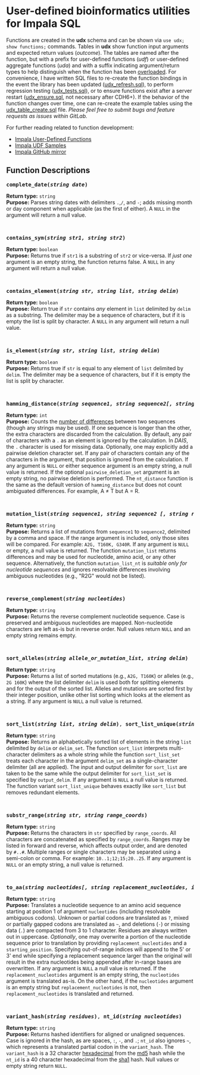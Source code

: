 # User-defined bioinformatics utilities for Impala SQL

Functions are created in the **udx** schema and can be shown via `use udx; show functions;` commands. 
Tables in **udx** show function input arguments and expected return values (*outcome*). 
The tables are named after the function, but with a prefix for user-defined functions (_udf_) or user-defined aggregate functions (_uda_) and with a suffix indicating argument/return types to help distinguish when the function has been [overloaded](https://en.wikipedia.org/wiki/Function_overloading). For convenience, I have written SQL files to re-create the function bindings in the event the library has been updated ([udx_refresh.sql](https://git.biotech.cdc.gov/vfn4/udf-bioutils/blob/master/udx_refresh.sql)), to perform regression testing ([udx_tests.sql](https://git.biotech.cdc.gov/vfn4/udf-bioutils/blob/master/udx_tests.sql)), or to ensure functions exist after a server restart ([udx_ensure.sql](https://git.biotech.cdc.gov/vfn4/udf-bioutils/blob/master/udx_ensure.sql), not necessary after CDH6+). 
If the behavior of the function changes over time, one can re-create the example tables using the [udx_table_create.sql](https://git.biotech.cdc.gov/vfn4/udf-bioutils/blob/master/udx_table_create.sql) file. *Please feel free to submit bugs and feature requests as issues within GitLab.*

For further reading related to function development:
* [Impala User-Defined Functions](https://www.cloudera.com/documentation/enterprise/6/6.0/topics/impala_udf.html)
* [Impala UDF Samples](https://github.com/cloudera/impala-udf-samples)
* [Impala GitHub mirror](https://github.com/apache/impala)


## Function Descriptions
<pre><b>complete_date(<i>string date</i>)</b></pre>
**Return type:** `string`<br />
**Purpose:** Parses string dates with delimiters `.`,`/`, and `-`; adds missing month or day component when applicable (as the first of either). A `NULL` in the argument will return a null value.<br />

<br />

<pre><b>contains_sym(<i>string str1, string str2</i>)</b></pre>
**Return type:** `boolean`<br />
**Purpose:** Returns true if `str1` is a substring of `str2` or vice-versa. If *just one* argument is an empty string, the function returns false. A `NULL` in any argument will return a null value.<br />

<br />

<pre><b>contains_element(<i>string str, string list, string delim</i>)</b></pre>
**Return type:** `boolean`<br />
**Purpose:** Return true if `str` contains *any* element in `list` delimited by `delim` as a substring. The delimiter may be a sequence of characters, but if it is empty the list is split by character. A `NULL` in any argument will return a null value.<br />

<br />

<pre><b>is_element(<i>string str, string list, string delim</i>)</b></pre>
**Return type:** `boolean`<br />
**Purpose:** Returns true if `str` is equal to any element of `list` delimited by `delim`. The delimiter may be a sequence of characters, but if it is empty the list is split by character.<br />

<br />

<pre><b>hamming_distance(<i>string sequence1, string sequence2[, string pairwise_deletion_set]</i>)</b>, <b>nt_distance(<i>string sequence1, string sequence2</i>)</b></pre>
**Return type:** `int`<br />
**Purpose:** Counts the [number of differences](https://en.wikipedia.org/wiki/Hamming_distance) between two sequences (though any strings may be used). 
If one sequence is longer than the other, the extra characters are discarded from the calculation. 
By default, any pair of characters with a `.` as an element is ignored by the calculation. 
In *DAIS*, the `.` character is used for missing data. Optionally, one may explicitly add a pairwise deletion character set. 
If any pair of characters contain any of the characters in the argument, that position is ignored from the calculation. 
If any argument is `NULL` or either sequence argument is an empty string, a null value is returned. 
If the optional `pairwise_deletion_set` argument is an empty string, no pairwise deletion is performed.
The `nt_distance` function is the same as the default version of `hamming_distance` but does not count ambiguated differences. For example, A ≠ T but A = R.
<br />

<br />

<pre><b>mutation_list(<i>string sequence1, string sequence2 [, string range]</i>)</b>, <b>mutation_list_nt(<i>string sequence1, string sequence2</i>)</b></pre>
**Return type:** `string`<br />
**Purpose:** Returns a list of mutations from `sequence1` to `sequence2`, delimited by a comma and space. 
If the range argument is included, only those sites will be compared.
For example: `A2G, T160K, G340R`. If any argument is `NULL` or empty, a null value is returned. 
The function `mutation_list` returns differences and may be used for nucleotide, amino acid, or any other sequence. 
Alternatively, the function `mutation_list_nt` is *suitable only for nucleotide sequences* and ignores resolvable differences involving ambiguous nucleotides (e.g., "R2G" would not be listed).<br />

<br />

<pre><b>reverse_complement(<i>string nucleotides</i>)</b></pre>
**Return type:** `string`<br />
**Purpose:** Returns the reverse complement nucleotide sequence. Case is preserved and ambiguous nucleotides are mapped. Non-nucleotide characters are left as-is but in reverse order. Null values return `NULL` and an empty string remains empty.<br />

<br />

<pre><b>sort_alleles(<i>string allele_or_mutation_list, string delim</i>)</b></b></pre>
**Return type:** `string`<br />
**Purpose:** Returns a list of sorted mutations (e.g., `A2G, T160K`) or alleles (e.g., `2G 160K`) where the list delimiter `delim` is used both for splitting elements and for the output of the sorted list. Alleles and mutations are sorted first by their integer position, unlike other list sorting which looks at the element as a string. If any argument is `NULL` a null value is returned.<br />

<br />

<pre><b>sort_list(<i>string list, string delim</i>)</b>, <b>sort_list_unique(<i>string L, string D</i>)</b>, <b>sort_list_set(<i>string list, string delim_set, string output_delim</i>)</b></pre>
**Return type:** `string`<br />
**Purpose:** Returns an alphabetically sorted list of elements in the string `list` delimited by `delim` or `delim_set`. The function `sort_list` interprets multi-character delimiters as a whole string while the function `sort_list_set` treats each character in the argument `delim_set` as a single-character delimiter (all are applied). The input and output delimiter for `sort_list` are taken to be the same while the output delimiter for `sort_list_set` is specified by `output_delim`. If any argument is `NULL` a null value is returned. The function variant `sort_list_unique` behaves exactly like `sort_list` but removes redundant elements.<br />


<br />

<pre><b>substr_range(<i>string str, string range_coords</i>)</b></b></pre>
**Return type:** `string`<br />
**Purpose:** Returns the characters in `str` specified by `range_coords`. All characters are concatenated as specified by `range_coords`. Ranges may be listed in forward and reverse, which affects output order, and are denoted by `#..#`. Multiple ranges or single characters may be separated using a semi-colon or comma. For example: `10..1;12;15;20..25`. If any argument is `NULL` or an empty string, a null value is returned.<br />

<br />

<pre><b>to_aa(<i>string nucleotides[, string replacement_nucleotides, int starting_position]</i>)</b></pre>
**Return type:** `string`<br />
**Purpose:** Translates a nucleotide sequence to an amino acid sequence starting at position 1 of argument `nucleotides` (including resolvable ambiguous codons). Unknown or partial codons are translated as `?`, mixed or partially gapped codons are translated as `~`, and deletions (`-`) or missing data (`.`) are compacted from 3 to 1 character. Residues are always written out in uppercase. *Optionally*, one may overwrite a portion of the nucleotide sequence prior to translation by providing `replacement_nucleotides` and a `starting_position`. Specifying out-of-range indices will append to the 5' or 3' end while specifying a replacement sequence larger than the original will result in the extra nucleotides being appended after in-range bases are overwritten. If any argument is `NULL` a null value is returned. If the `replacement_nucleotides` argument is an empty string, the `nucleotides` argument is translated as-is. On the other hand, if the `nucleotides` argument is an empty string but `replacement_nucleotides` is not, then `replacement_nucleotides` is translated and returned.<br />

<br />

<pre><b>variant_hash(<i>string residues</i>)</b>, <b>nt_id(<i>string nucleotides</i>)</b></pre>
**Return type:** `string`<br />
**Purpose:** Returns hashed identifiers for aligned or unaligned sequences. 
Case is ignored in the hash, as are spaces, `:`, `-`, and `.`; `nt_id` also ignores `~`, which represents a translated partial codon in the `variant_hash`. 
The `variant_hash` is a 32 character [hexadecimal](https://en.wikipedia.org/wiki/Hexadecimal#Binary_conversion) from the [md5](https://en.wikipedia.org/wiki/MD5) hash while the `nt_id` is a 40 character hexadecimal from the [sha1](https://en.wikipedia.org/wiki/SHA-1) hash.
Null values or empty string return `NULL`.

<br />